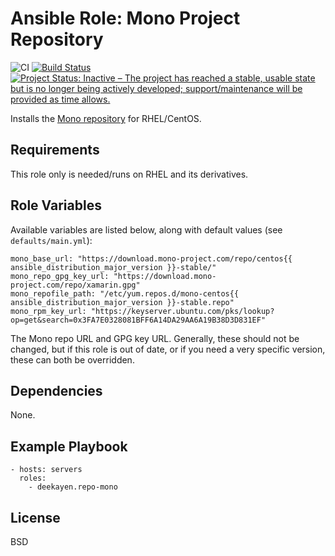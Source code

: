 # Ansible Role: Mono Project Repository

![CI](https://github.com/deekayen/ansible-role-repo-mono/workflows/CI/badge.svg) [![Build Status](https://travis-ci.org/deekayen/ansible-role-repo-mono.svg?branch=main)](https://travis-ci.org/deekayen/ansible-role-repo-mono) [![Project Status: Inactive – The project has reached a stable, usable state but is no longer being actively developed; support/maintenance will be provided as time allows.](https://www.repostatus.org/badges/latest/inactive.svg)](https://www.repostatus.org/#inactive)

Installs the [Mono repository](https://www.mono-project.com/download/stable/#download-lin-centos) for RHEL/CentOS.

## Requirements

This role only is needed/runs on RHEL and its derivatives.

## Role Variables

Available variables are listed below, along with default values (see `defaults/main.yml`):

    mono_base_url: "https://download.mono-project.com/repo/centos{{ ansible_distribution_major_version }}-stable/"
    mono_repo_gpg_key_url: "https://download.mono-project.com/repo/xamarin.gpg"
    mono_repofile_path: "/etc/yum.repos.d/mono-centos{{ ansible_distribution_major_version }}-stable.repo"
    mono_rpm_key_url: "https://keyserver.ubuntu.com/pks/lookup?op=get&search=0x3FA7E0328081BFF6A14DA29AA6A19B38D3D831EF"

The Mono repo URL and GPG key URL. Generally, these should not be changed, but if this role is out of date, or if you need a very specific version, these can both be overridden.

## Dependencies

None.

## Example Playbook

    - hosts: servers
      roles:
        - deekayen.repo-mono

## License

BSD
